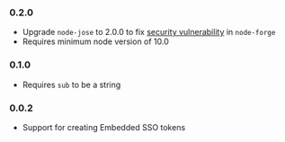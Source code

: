 ### 0.2.0

* Upgrade `node-jose` to 2.0.0 to fix [security vulnerability](https://snyk.io/vuln/SNYK-JS-NODEFORGE-598677) in `node-forge`
* Requires minimum node version of 10.0

### 0.1.0

* Requires `sub` to be a string

### 0.0.2

* Support for creating Embedded SSO tokens
